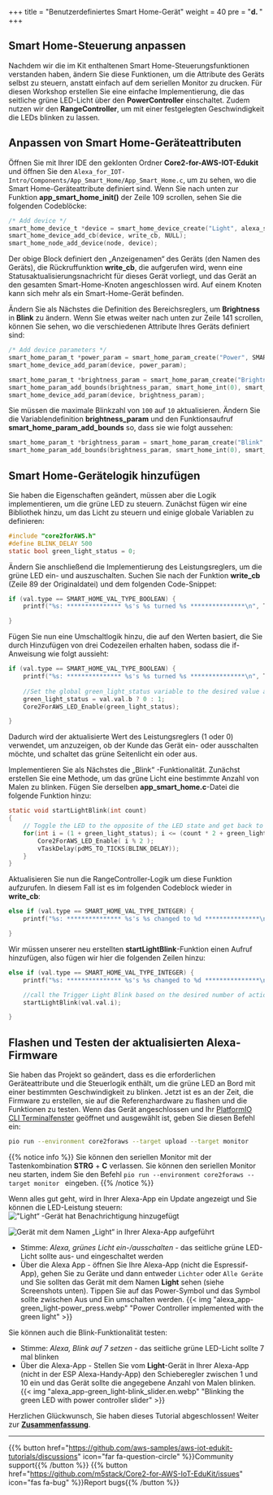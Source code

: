 +++
title = "Benutzerdefiniertes Smart Home-Gerät"
weight = 40
pre = "<b>d. </b>"
+++

## Smart Home-Steuerung anpassen
Nachdem wir die im Kit enthaltenen Smart Home-Steuerungsfunktionen verstanden haben, ändern Sie diese Funktionen, um die Attribute des Geräts selbst zu steuern, anstatt einfach auf dem seriellen Monitor zu drucken. Für diesen Workshop erstellen Sie eine einfache Implementierung, die das seitliche grüne LED-Licht über den **PowerController** einschaltet. Zudem nutzen wir den **RangeController**, um mit einer festgelegten Geschwindigkeit die LEDs blinken zu lassen.

## Anpassen von Smart Home-Geräteattributen
Öffnen Sie mit Ihrer IDE den geklonten Ordner **Core2-for-AWS-IOT-Edukit** und öffnen Sie den `Alexa_for_IOT-Intro/Components/App_Smart_Home/App_Smart_Home.c`, um zu sehen, wo die Smart Home-Geräteattribute definiert sind. Wenn Sie nach unten zur Funktion **app_smart_home_init()** der Zeile 109 scrollen, sehen Sie die folgenden Codeblöcke:
```c
/* Add device */
smart_home_device_t *device = smart_home_device_create("Light", alexa_smart_home_get_device_type_str(LIGHT), NULL);
smart_home_device_add_cb(device, write_cb, NULL);
smart_home_node_add_device(node, device);
```

Der obige Block definiert den „Anzeigenamen“ des Geräts (den Namen des Geräts), die Rückruffunktion **write_cb**, die aufgerufen wird, wenn eine Statusaktualisierungsnachricht für dieses Gerät vorliegt, und das Gerät an den gesamten Smart-Home-Knoten angeschlossen wird. Auf einem Knoten kann sich mehr als ein Smart-Home-Gerät befinden.

Ändern Sie als Nächstes die Definition des Bereichsreglers, um **Brightness** in **Blink** zu ändern. Wenn Sie etwas weiter nach unten zur Zeile 141 scrollen, können Sie sehen, wo die verschiedenen Attribute Ihres Geräts definiert sind:
```c
/* Add device parameters */
smart_home_param_t *power_param = smart_home_param_create("Power", SMART_HOME_PARAM_POWER, smart_home_bool(true), SMART_HOME_PROP_FLAG_READ | SMART_HOME_PROP_FLAG_WRITE | SMART_HOME_PROP_FLAG_PERSIST);
smart_home_device_add_param(device, power_param);

smart_home_param_t *brightness_param = smart_home_param_create("Brightness", SMART_HOME_PARAM_RANGE, smart_home_int(100), SMART_HOME_PROP_FLAG_READ | SMART_HOME_PROP_FLAG_WRITE | SMART_HOME_PROP_FLAG_PERSIST);
smart_home_param_add_bounds(brightness_param, smart_home_int(0), smart_home_int(100), smart_home_int(1));
smart_home_device_add_param(device, brightness_param);
```

Sie müssen die maximale Blinkzahl von `100` auf `10` aktualisieren. Ändern Sie die Variablendefinition **brightness_param** und den Funktionsaufruf **smart_home_param_add_bounds** so, dass sie wie folgt aussehen:

```c
smart_home_param_t *brightness_param = smart_home_param_create("Blink", SMART_HOME_PARAM_RANGE, smart_home_int(10), SMART_HOME_PROP_FLAG_READ | SMART_HOME_PROP_FLAG_WRITE | SMART_HOME_PROP_FLAG_PERSIST);
smart_home_param_add_bounds(brightness_param, smart_home_int(0), smart_home_int(10), smart_home_int(1));
```
## Smart Home-Gerätelogik hinzufügen
Sie haben die Eigenschaften geändert, müssen aber die Logik implementieren, um die grüne LED zu steuern. Zunächst fügen wir eine Bibliothek hinzu, um das Licht zu steuern und einige globale Variablen zu definieren:
```c
#include "core2forAWS.h"
#define BLINK_DELAY 500
static bool green_light_status = 0;
```

Ändern Sie anschließend die Implementierung des Leistungsreglers, um die grüne LED ein- und auszuschalten. Suchen Sie nach der Funktion **write_cb** (Zeile 89 der Originaldatei) und dem folgenden Code-Snippet:

```c
if (val.type == SMART_HOME_VAL_TYPE_BOOLEAN) {
    printf("%s: *************** %s's %s turned %s ***************\n", TAG, device_name, param_name, val.val.b ? "ON" : "OFF");

}
```
Fügen Sie nun eine Umschaltlogik hinzu, die auf den Werten basiert, die Sie durch Hinzufügen von drei Codezeilen erhalten haben, sodass die if-Anweisung wie folgt aussieht:
```c
if (val.type == SMART_HOME_VAL_TYPE_BOOLEAN) {
    printf("%s: *************** %s's %s turned %s ***************\n", TAG, device_name, param_name, val.val.b ? "ON" : "OFF");
    
    //Set the global green_light_status variable to the desired value and set the GPIO1 value the right setting (on/off)
    green_light_status = val.val.b ? 0 : 1;
    Core2ForAWS_LED_Enable(green_light_status);

}
```
Dadurch wird der aktualisierte Wert des Leistungsreglers (1 oder 0) verwendet, um anzuzeigen, ob der Kunde das Gerät ein- oder ausschalten möchte, und schaltet das grüne Seitenlicht ein oder aus.

Implementieren Sie als Nächstes die „Blink“ -Funktionalität. Zunächst erstellen Sie eine Methode, um das grüne Licht eine bestimmte Anzahl von Malen zu blinken. Fügen Sie derselben **app_smart_home.c**-Datei die folgende Funktion hinzu:
```c
static void startLightBlink(int count)
{    
    // Toggle the LED to the opposite of the LED state and get back to the original LED state at the end
    for(int i = (1 + green_light_status); i <= (count * 2 + green_light_status); i++) {
        Core2ForAWS_LED_Enable( i % 2 );
        vTaskDelay(pdMS_TO_TICKS(BLINK_DELAY));
    }
}
```
Aktualisieren Sie nun die RangeController-Logik um diese Funktion aufzurufen. In diesem Fall ist es im folgenden Codeblock wieder in **write_cb**:
```c
else if (val.type == SMART_HOME_VAL_TYPE_INTEGER) {
    printf("%s: *************** %s's %s changed to %d ***************\n", TAG, device_name, param_name, val.val.i);

}
```
Wir müssen unserer neu erstellten **startLightBlink**-Funktion einen Aufruf hinzufügen, also fügen wir hier die folgenden Zeilen hinzu:
```c
else if (val.type == SMART_HOME_VAL_TYPE_INTEGER) {
    printf("%s: *************** %s's %s changed to %d ***************\n", TAG, device_name, param_name, val.val.i);

    //call the Trigger Light Blink based on the desired number of actions
    startLightBlink(val.val.i);        

}
```

## Flashen und Testen der aktualisierten Alexa-Firmware
Sie haben das Projekt so geändert, dass es die erforderlichen Geräteattribute und die Steuerlogik enthält, um die grüne LED an Bord mit einer bestimmten Geschwindigkeit zu blinken. Jetzt ist es an der Zeit, die Firmware zu erstellen, sie auf die Referenzhardware zu flashen und die Funktionen zu testen. Wenn das Gerät angeschlossen und Ihr [PlatformIO CLI Terminalfenster](../blinky-hello-world/prerequisites.html#Öffnen-Sie-das-PlatformIO-CLI-Terminal-Fenster) geöffnet und ausgewählt ist, geben Sie diesen Befehl ein:
```bash
pio run --environment core2foraws --target upload --target monitor 
```
{{% notice info %}}
Sie können den seriellen Monitor mit der Tastenkombination **STRG** + **C** verlassen. Sie können den seriellen Monitor neu starten, indem Sie den Befehl `pio run --environment core2foraws --target monitor ` eingeben.
{{% /notice %}}

Wenn alles gut geht, wird in Ihrer Alexa-App ein Update angezeigt und Sie können die LED-Leistung steuern:
!["Light“ -Gerät hat Benachrichtigung hinzugefügt](custom-smart-home-device/alexa_app-green_light-found.en.jpg?height=500px&classes=shadow)

![Gerät mit dem Namen „Light“ in Ihrer Alexa-App aufgeführt](custom-smart-home-device/alexa_app-green_light-power_on.en.png?height=500px&classes=shadow)

* Stimme: _Alexa, grünes Licht ein-/ausschalten_ - das seitliche grüne LED-Licht sollte aus- und eingeschaltet werden
* Über die Alexa App - öffnen Sie Ihre Alexa-App (nicht die Espressif-App), gehen Sie zu Geräte und dann entweder `Lichter` oder `Alle Geräte` und Sie sollten das Gerät mit dem Namen **Light** sehen (siehe Screenshots unten). Tippen Sie auf das Power-Symbol und das Symbol sollte zwischen Aus und Ein umschalten werden.
  {{< img "alexa_app-green_light-power_press.webp" "Power Controller implemented with the green light" >}}

Sie können auch die Blink-Funktionalität testen:

* Stimme: _Alexa, Blink auf 7 setzen_ - das seitliche grüne LED-Licht sollte 7 mal blinken
* Über die Alexa-App - Stellen Sie vom **Light**-Gerät in Ihrer Alexa-App (nicht in der ESP Alexa-Handy-App) den Schieberegler zwischen 1 und 10 ein und das Gerät sollte die angegebene Anzahl von Malen blinken.
  {{< img "alexa_app-green_light-blink_slider.en.webp" "Blinking the green LED with power controller slider" >}}

Herzlichen Glückwunsch, Sie haben dieses Tutorial abgeschlossen! Weiter zur [**Zusammenfassung**](/de/intro-to-alexa-for-iot/conclusion.html).

---
{{% button href="https://github.com/aws-samples/aws-iot-edukit-tutorials/discussions" icon="far fa-question-circle" %}}Community support{{% /button %}} {{% button href="https://github.com/m5stack/Core2-for-AWS-IoT-EduKit/issues" icon="fas fa-bug" %}}Report bugs{{% /button %}}